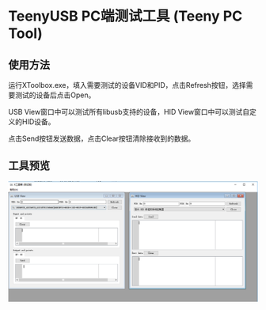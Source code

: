 # TeenyUSB PC端测试工具 (Teeny PC Tool)

## 使用方法

运行XToolbox.exe，填入需要测试的设备VID和PID，点击Refresh按钮，选择需要测试的设备后点击Open。

USB View窗口中可以测试所有libusb支持的设备，HID View窗口中可以测试自定义的HID设备。

点击Send按钮发送数据，点击Clear按钮清除接收到的数据。

## 工具预览

![pc_tool_ui](../images/pc_tool_ui.png)

